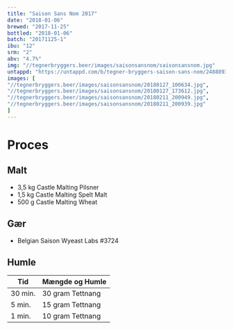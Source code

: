 ```yaml
---
title: "Saison Sans Nom 2017"
date: "2018-01-06"
brewed: "2017-11-25"
bottled: "2018-01-06"
batch: "20171125-1"
ibu: "12"
srm: "2"
abv: "4.7%"
img: "//tegnerbryggers.beer/images/saisonsansnom/saisonsansnom.jpg"
untappd: "https://untappd.com/b/tegner-bryggers-saison-sans-nom/2488893"
images: [
"//tegnerbryggers.beer/images/saisonsansnom/20180127_100634.jpg",
"//tegnerbryggers.beer/images/saisonsansnom/20180127_173612.jpg",
"//tegnerbryggers.beer/images/saisonsansnom/20180211_200949.jpg",
"//tegnerbryggers.beer/images/saisonsansnom/20180211_200939.jpg"
]
---
```


# Proces

## Malt

* 3,5 kg Castle Malting Pilsner
* 1,5 kg Castle Malting Spelt Malt
* 500 g Castle Malting Wheat

## Gær

* Belgian Saison Wyeast Labs #3724

## Humle

| Tid     | Mængde og Humle  |
| ------- | ---------------- |
| 30 min. | 30 gram Tettnang |
| 5 min.  | 15 gram Tettnang |
| 1 min.  | 10 gram Tettnang |
